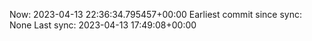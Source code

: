 Now: 2023-04-13 22:36:34.795457+00:00 Earliest commit since sync: None Last sync: 2023-04-13 17:49:08+00:00
